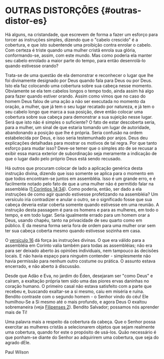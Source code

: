 # OUTRAS DISTORÇÕES {#outras-distor-es}

Há alguns, na cristandade, que escrevem de forma a fazer um esforço para torcer as instruções simples, dizendo que o &quot;cabelo crescido&quot; é a cobertura, e que isto subentende uma proibição contra enrolar o cabelo. Com certeza é triste quando uma mulher cristã enrola sua glória, conformando-se, assim, com este mundo. Mas como poderia ela manter seu cabelo enrolado a maior parte do tempo, para então desenrolá-lo quando estivesse orando?

Trata-se de uma questão de ela demonstrar e reconhecer o lugar que lhe foi divinamente designado por Deus quando fala para Deus ou por Deus. Isto ela faz colocando uma cobertura sobre sua cabeça nesse momento. Obviamente se ela tem cabelos longos o tempo todo, ainda assim há algo para fazer quando estiver orando. Assim como vimos que no caso do homem Deus falou de uma ação a não ser executada no momento da oração, a mulher, que já tem o seu lugar recatado por natureza, e já tem o seu cabelo longo que marca a sua posição, deve então colocar uma cobertura sobre sua cabeça para demonstrar a sua sujeição nesse lugar. Será que isto não é simples o suficiente? O fato de estar descoberta seria, para a mulher, um sinal de que estaria tomando um lugar de autoridade, abandonando a posição que lhe é própria. Seria confusão na ordem estabelecida por Deus, e isso seria testemunhado por anjos. Deus deu explicações detalhadas para mostrar os motivos de tal regra. Por que tanto esforço para mudar isso? Deve-se temer que o simples ato de se recusar a exibir essa marca exterior de subordinação seja meramente a indicação de que o lugar dado pelo próprio Deus está sendo recusado.

Há outros que procuram colocar de lado a aplicação genérica desta instrução divina, dizendo que isso somente se aplica para o momento em que todos encontram-se juntos em assembléia. Isso é um grande erro, e é facilmente notado pelo fato de que a uma mulher não é permitido falar na assembléia ([1 Coríntios 14:34](http://bibliaonline.com.br/acf/1co/14/34)). Como poderia, então, ser dado a ela instruções de como agir quando estivesse profetizando na assembléia? Um versículo iria contradizer e anular o outro, se o significado fosse que sua cabeça deveria estar coberta somente quando estivesse em uma reunião. A instrução desta passagem é para os homens e para as mulheres, em todo o tempo, e em todo lugar. Seria igualmente errado para um homem orar a Deus, usando chapéu, tanto na privacidade de seu quarto como em público. E da mesma forma seria fora de ordem para uma mulher orar sem ter sua cabeça coberta mesmo quando estivesse sozinha em casa.

O [versículo 16](http://bibliaonline.com.br/acf/1co/11/16) dá força às instruções divinas. O que era válido para a assembléia em Corinto valia também para todas as assembléias; não era para ser deixado aberto às opiniões individuais, nem tampouco às decisões locais. E não havia espaço para ninguém contender - simplesmente não havia permissão para nenhum outro costume ou prática. O assunto estava encerrado, e não aberto à discussão.

Desde que Adão e Eva, no jardim do Éden, desejaram ser &quot;como Deus&quot; e caíram, a exaltação própria tem sido uma das piores ervas daninhas no coração humano. O primeiro casal não estava satisfeito com a parte que recebeu e, buscando exaltar-se a si mesmo, caiu em miséria e ruína. Bendito contraste com o segundo homem - o Senhor vindo do céu! Ele humilhou-Se a Si mesmo até o mais profundo, e agora Deus O exaltou sobremaneira (veja [Filipenses 2](http://bibliaonline.com.br/acf/fp/2)). Bendito Salvador; possamos nós aprender mais de Ti!

Uma palavra mais a respeito da cobertura da cabeça. Que o Senhor possa exercitar as mulheres cristãs a selecionarem objetos que sejam realmente uma cobertura, quando for este o propósito de usá-los. Quão necessário é que ponham-se diante do Senhor ao adquirirem uma cobertura, que seja do agrado dEle.

Paul Wilson
